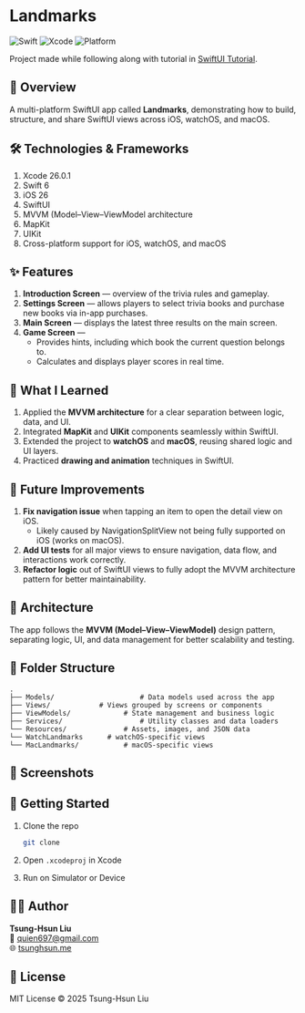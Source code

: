 #  Landmarks

![Swift](https://img.shields.io/badge/Swift-6-orange.svg) ![Xcode](https://img.shields.io/badge/Xcode-26-blue.svg) ![Platform](https://img.shields.io/badge/platform-iOS%2026-lightgrey.svg) 

Project made while following along with tutorial in [SwiftUI Tutorial](https://developer.apple.com/tutorials/swiftui).



## 📝 Overview

A multi-platform SwiftUI app called **Landmarks**, demonstrating how to build, structure, and share SwiftUI views across iOS, watchOS, and macOS.



## 🛠️ Technologies & Frameworks

1. Xcode 26.0.1
2. Swift 6
3. iOS 26
4. SwiftUI
5. MVVM (Model–View–ViewModel architecture
6. MapKit
7. UIKit
8. Cross-platform support for iOS, watchOS, and macOS



## ✨ Features

1. **Introduction Screen** — overview of the trivia rules and gameplay.
1. **Settings Screen** — allows players to select trivia books and purchase new books via in-app purchases.
1. **Main Screen** — displays the latest three results on the main screen.
1. **Game Screen** —
   - Provides hints, including which book the current question belongs to.
   - Calculates and displays player scores in real time.



## 🧠 What I Learned

1. Applied the **MVVM architecture** for a clear separation between logic, data, and UI.
2. Integrated **MapKit** and **UIKit** components seamlessly within SwiftUI.
3. Extended the project to **watchOS** and **macOS**, reusing shared logic and UI layers.
4. Practiced **drawing and animation** techniques in SwiftUI.



## 🔮 Future Improvements

1. **Fix navigation issue** when tapping an item to open the detail view on iOS.
   - Likely caused by NavigationSplitView not being fully supported on iOS (works on macOS).
2. **Add UI tests** for all major views to ensure navigation, data flow, and interactions work correctly.
3. **Refactor logic** out of SwiftUI views to fully adopt the MVVM architecture pattern for better maintainability.



## 🧩 Architecture

The app follows the **MVVM (Model–View–ViewModel)** design pattern, separating logic, UI, and data management for better scalability and testing.



## 📂 Folder Structure

```text
.
├── Models/						# Data models used across the app
├── Views/            # Views grouped by screens or components
├── ViewModels/ 			# State management and business logic
├── Services/					# Utility classes and data loaders
└── Resources/				# Assets, images, and JSON data
└── WatchLandmarks		# watchOS-specific views
└── MacLandmarks/			# macOS-specific views
```



## 📸 Screenshots






## 🚀 Getting Started

1. Clone the repo

   ```bash
   git clone 
   ```

2. Open `.xcodeproj` in Xcode

3. Run on Simulator or Device



## 👨‍💻 Author

**Tsung-Hsun Liu**  
📧 [quien697@gmail.com](mailto:quien697@gmail.com)  
🌐 [tsunghsun.me](https://www.tsunghsun.me)



## 📄 License

MIT License © 2025 Tsung-Hsun Liu

